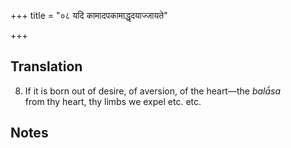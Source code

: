 +++
title = "०८ यदि कामादपकामाद्धृदयाज्जायते"

+++
## Translation
8. If it is born out of desire, of aversion, of the heart—the *balā́sa*  
from thy heart, thy limbs we expel etc. etc.

## Notes

